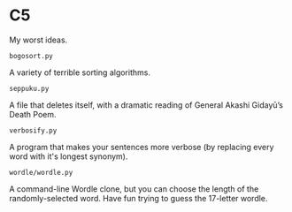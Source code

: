 # C5
 My worst ideas.

`bogosort.py`

A variety of terrible sorting algorithms.

`seppuku.py`

A file that deletes itself, with a dramatic reading of General Akashi Gidayū’s Death Poem.

`verbosify.py`

A program that makes your sentences more verbose (by replacing every word with it's longest synonym).

`wordle/wordle.py`

A command-line Wordle clone, but you can choose the length of the randomly-selected word. Have fun trying to guess the 17-letter wordle.
